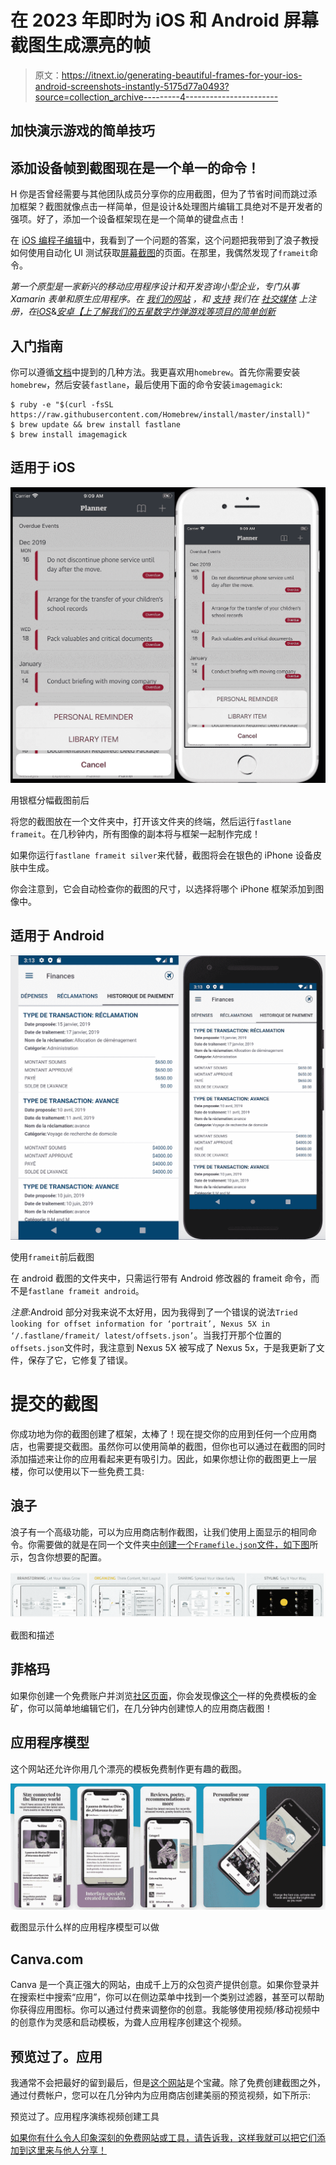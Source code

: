 # 在 2023 年即时为 iOS 和 Android 屏幕截图生成漂亮的帧

> 原文：<https://itnext.io/generating-beautiful-frames-for-your-ios-android-screenshots-instantly-5175d77a0493?source=collection_archive---------4----------------------->

## 加快演示游戏的简单技巧

## 添加设备帧到截图现在是一个单一的命令！

H 你是否曾经需要与其他团队成员分享你的应用截图，但为了节省时间而跳过添加框架？截图就像点击一样简单，但是设计&处理图片编辑工具绝对不是开发者的强项。好了，添加一个设备框架现在是一个简单的键盘点击！

在 [iOS 编程子编辑](https://www.reddit.com/r/iOSProgramming/)中，我看到了一个问题的答案，这个问题把我带到了浪子教授如何使用自动化 UI 测试获取[屏幕截图](https://docs.fastlane.tools/getting-started/ios/screenshots/)的页面。在那里，我偶然发现了`frameit`命令。

*第一个原型是一家新兴的移动应用程序设计和开发咨询小型企业，专门从事 Xamarin 表单和原生应用程序。在* [*我们的网站*](https://thefirstprototype.com/mobile-app-development-toronto-ios-android.html) *，和* [*支持*](http://twitter.com/prototypemakers) *我们在* [*社交媒体*](http://instagram.com/prototypemakers) *上注册，在*[*iOS*](https://apps.apple.com/app/numberbomb/id1560372045)&[*安卓【上了解我们的五星数字炸弹游戏等项目的简单创新*](https://play.google.com/store/apps/details?id=com.tfp.numberbomb)

## 入门指南

你可以遵循[文档](https://docs.fastlane.tools)中提到的几种方法。我更喜欢用`homebrew`。首先你需要安装`homebrew`，然后安装`fastlane`，最后使用下面的命令安装`imagemagick`:

```
$ ruby -e "$(curl -fsSL https://raw.githubusercontent.com/Homebrew/install/master/install)"
$ brew update && brew install fastlane
$ brew install imagemagick
```

## 适用于 iOS

![](img/0fbe9c05f65247913d89eeb01195d8aa.png)

用银框分幅截图前后

将您的截图放在一个文件夹中，打开该文件夹的终端，然后运行`fastlane frameit`。在几秒钟内，所有图像的副本将与框架一起制作完成！

如果你运行`fastlane frameit silver`来代替，截图将会在银色的 iPhone 设备皮肤中生成。

你会注意到，它会自动检查你的截图的尺寸，以选择将哪个 iPhone 框架添加到图像中。

## 适用于 Android

![](img/51c967a90382c1404627ee7fd0ecdb4b.png)

使用`frameit`前后截图

在 android 截图的文件夹中，只需运行带有 Android 修改器的 frameit 命令，而不是`fastlane frameit android`。

*注意*:Android 部分对我来说不太好用，因为我得到了一个错误的说法`Tried looking for offset information for ‘portrait’, Nexus 5X in ‘/.fastlane/frameit/ latest/offsets.json’`。当我打开那个位置的`offsets.json`文件时，我注意到 Nexus 5X 被写成了 Nexus 5x，于是我更新了文件，保存了它，它修复了错误。

# 提交的截图

你成功地为你的截图创建了框架，太棒了！现在提交你的应用到任何一个应用商店，也需要提交截图。虽然你可以使用简单的截图，但你也可以通过在截图的同时添加描述来让你的应用看起来更有吸引力。因此，如果你想让你的截图更上一层楼，你可以使用以下一些免费工具:

## 浪子

浪子有一个高级功能，可以为应用商店制作截图，让我们使用上面显示的相同命令。你需要做的就是在同一个文件夹[中创建一个`Framefile.json`文件，如下图](https://docs.fastlane.tools/actions/frameit/#titles-and-background-optional)所示，包含你想要的配置。

![](img/42db1382fe337038d54ac002fc986cc7.png)

截图和描述

## 菲格玛

如果你创建一个免费账户并浏览[社区页面](https://www.figma.com/community)，你会发现像[这个](https://www.figma.com/file/wzIoDByWrrhnrboVh8y27p/AppStore-Screenshot-Template-(Community)?node-id=2%3A2&t=cLymFpPD3TSKa9Vg-0)一样的免费模板的金矿，你可以简单地编辑它们，在几分钟内创建惊人的应用商店截图！

## 应用程序模型

这个网站还允许你用几个漂亮的模板免费制作更有趣的截图。

![](img/44ee99a7270055d0b962dd7642969f70.png)

截图显示什么样的应用程序模型可以做

## Canva.com

Canva 是一个真正强大的网站，由成千上万的众包资产提供创意。如果你登录并在搜索栏中搜索“应用”，你可以在侧边菜单中找到一个类别过滤器，甚至可以帮助你获得应用图标。你可以通过付费来调整你的创意。我能够使用视频/移动视频中的创意作为灵感和启动模板，为聋人应用程序创建这个视频。

## 预览过了。应用

我通常不会把最好的留到最后，但是[这个网站](https://previewed.app)是个宝藏。除了免费创建截图之外，通过付费帐户，您可以在几分钟内为应用商店创建美丽的预览视频，如下所示:

预览过了。应用程序演练视频创建工具

[如果你有什么令人印象深刻的免费网站或工具，请告诉我，这样我就可以把它们添加到这里来与他人分享！](http://twitter.com/saamerm)